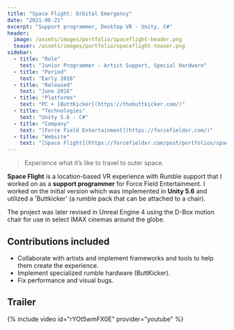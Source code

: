 ```yaml
---
title: "Space Flight: Orbital Emergency"
date: "2021-06-21"
excerpt: "Support programmer, Desktop VR - Unity, C#"
header: 
  image: /assets/images/portfolio/spaceflight-header.png
  teaser: /assets/images/portfolio/spaceflight-teaser.png
sidebar:
  - title: "Role"
    text: "Junior Programmer - Artist Support, Special Hardware"
  - title: "Period"
    text: "Early 2016"
  - title: "Released"
    text: "June 2016"
  - title: "Platforms"
    text: "PC + [ButtKicker](https://thebuttkicker.com/)"
  - title: "Technologies"
    text: "Unity 5.6 - C#"
  - title: "Company"
    text: "[Force Field Entertainment](https://forcefieldxr.com/)"
  - title: "Website"
    text: "[Space Flight](https://forcefieldxr.com/post/portfolios/spaceflight/)"
---
```

> Experience what it’s like to travel to outer space.

**Space Flight** is a location-based VR experience with Rumble support that I worked on as a **support programmer** for Force Field Entertainment.
I worked on the initial version which was implemented in **Unity 5.6** and utilized a 'Buttkicker' (a rumble pack that can be attached to a chair).

The project was later revised in Unreal Engine 4 using the D-Box motion chair for use in select IMAX cinemas around the globe.

## Contributions included
- Collaborate with artists and implement frameworks and tools to help them create the experience.
- Implement specialized rumble hardware (ButtKicker).
- Fix performance and visual bugs.

## Trailer
{% include video id="rYOt5wmFX0E" provider="youtube" %}